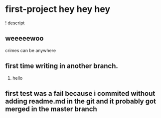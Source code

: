 # first-project hey hey hey
! descript

## weeeeewoo

crimes can be anywhere

## first time writing in another branch.

1. hello

## first test was a fail because i commited without adding readme.md in the git and it probably got merged in the master branch
